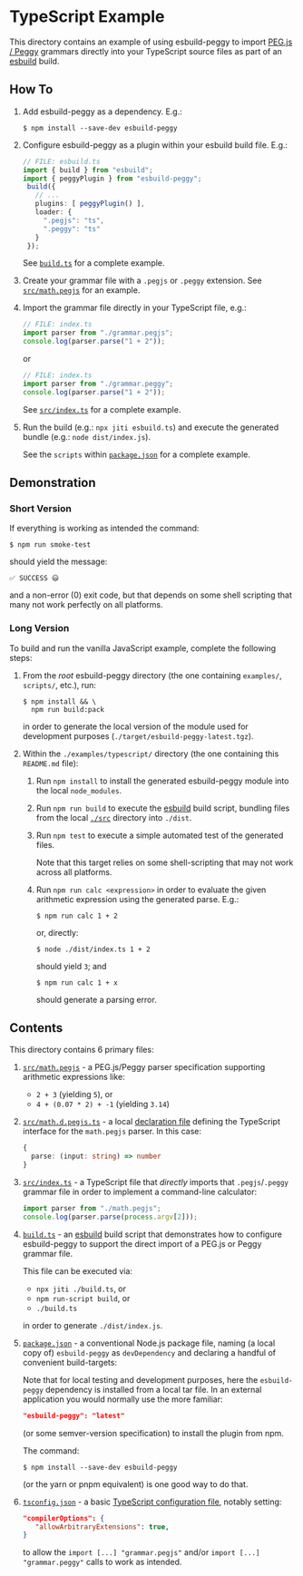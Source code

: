 # TypeScript Example

This directory contains an example of using esbuild-peggy to import [PEG.js / Peggy](https://peggyjs.org/) grammars directly into your TypeScript source files as part of an [esbuild](https://esbuild.github.io/) build.

## How To

1. Add esbuild-peggy as a dependency. E.g.:

   ```console
   $ npm install --save-dev esbuild-peggy
   ```

2. Configure esbuild-peggy as a plugin within your esbuild build file. E.g.:

   ```ts
   // FILE: esbuild.ts
   import { build } from "esbuild";
   import { peggyPlugin } from "esbuild-peggy";
    build({
      // ...
      plugins: [ peggyPlugin() ],
      loader: {
        ".pegjs": "ts",
        ".peggy": "ts"
      }
    });
    ```

    See [`build.ts`](./build.ts) for a complete example.

3. Create your grammar file with a `.pegjs` or `.peggy` extension. See [`src/math.pegjs`](./src/math.pegjs) for an example.

4. Import the grammar file directly in your TypeScript file, e.g.:

   ```ts
   // FILE: index.ts
   import parser from "./grammar.pegjs";
   console.log(parser.parse("1 + 2"));
   ```

   or

   ```ts
   // FILE: index.ts
   import parser from "./grammar.peggy";
   console.log(parser.parse("1 + 2"));
   ```

   See [`src/index.ts`](./src/index.ts) for a complete example.


5. Run the build (e.g.: `npx jiti esbuild.ts`) and execute the generated bundle (e.g.: `node dist/index.js`).

   See the `scripts` within [`package.json`](./package.json) for a complete example.

## Demonstration

### Short Version

If everything is working as intended the command:

```shell
$ npm run smoke-test
```

should yield the message:

```shell
✅ SUCCESS 😃
```

and a non-error (0) exit code, but that depends on some shell scripting that many not work perfectly on all platforms.

### Long Version

To build and run the vanilla JavaScript example, complete the following steps:

1. From the _root_ esbuild-peggy directory (the one containing `examples/`, `scripts/`, etc.), run:

   ```shell
   $ npm install && \
     npm run build:pack
   ```

   in order to generate the local version of the module used for development purposes (`./target/esbuild-peggy-latest.tgz`).

2. Within the `./examples/typescript/` directory (the one containing this `README.md` file):

   1. Run `npm install` to install the generated esbuild-peggy module into the local `node_modules`.

   2. Run `npm run build` to execute the [esbuild](https://esbuild.github.io/) build script, bundling files from the local [`./src`](./src) directory into `./dist`.

   3. Run `npm test` to execute a simple automated test of the generated files.

      Note that this target relies on some shell-scripting that may not work across all platforms.

   4. Run `npm run calc <expression>` in order to evaluate the given arithmetic expression using the generated parse. E.g.:

      ```console
      $ npm run calc 1 + 2
      ```

      or, directly:

      ```console
      $ node ./dist/index.ts 1 + 2
      ```

      should yield `3`; and

      ```console
      $ npm run calc 1 + x
      ```

      should generate a parsing error.



## Contents

This directory contains 6 primary files:

1. [`src/math.pegjs`](./src/math.pegjs) - a PEG.js/Peggy parser specification supporting arithmetic expressions like:
    - `2 + 3` (yielding `5`), or
    - `4 + (0.07 * 2) + -1` (yielding `3.14`)

2. [`src/math.d.pegjs.ts`](./src/math.d.pegjs.ts) - a local [declaration file](https://www.typescriptlang.org/docs/handbook/declaration-files/introduction.html) defining the TypeScript interface for the `math.pegjs` parser. In this case:

   ```ts
   {
     parse: (input: string) => number
   }
   ```

3. [`src/index.ts`](./src/index.ts) - a TypeScript file that _directly_ imports that `.pegjs`/`.peggy` grammar file in order to implement a command-line calculator:

    ```ts
    import parser from "./math.pegjs";
    console.log(parser.parse(process.argv[2]));
    ```

4. [`build.ts`](./build.ts) - an [esbuild](https://esbuild.github.io/) build script that demonstrates how to configure esbuild-peggy to support the direct import of a PEG.js or Peggy grammar file.

   This file can be executed via:

      - `npx jiti ./build.ts`, or
      - `npm run-script build`, or
      - `./build.ts`

   in order to generate `./dist/index.js`.

5. [`package.json`](./package.json) - a conventional Node.js package file, naming (a local copy of) `esbuild-peggy` as `devDependency` and declaring a handful of convenient build-targets:

   Note that for local testing and development purposes, here the `esbuild-peggy` dependency is installed from a local tar file. In an external application you would normally use the more familiar:

   ```json
   "esbuild-peggy": "latest"
   ```

   (or some semver-version specification) to install the plugin from npm.

   The command:

   ```console
   $ npm install --save-dev esbuild-peggy
   ```

   (or the yarn or pnpm equivalent) is one good way to do that.

  1. [`tsconfig.json`](./tsconfig.json) - a basic [TypeScript configuration file](https://www.typescriptlang.org/docs/handbook/tsconfig-json.html), notably setting:

     ```json
     "compilerOptions": {
        "allowArbitraryExtensions": true,
     }
     ```

     to allow the `import [...] "grammar.pegjs"` and/or `import [...] "grammar.peggy"` calls to work as intended.
